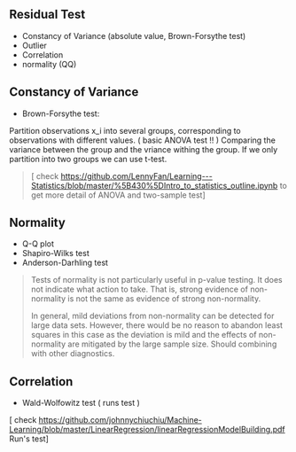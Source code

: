 ## Residual Test
- Constancy of Variance (absolute value, Brown-Forsythe test)
- Outlier 
- Correlation 
- normality (QQ)

## Constancy of Variance
- Brown-Forsythe test:

Partition observations x_i into several groups, corresponding to observations with different values. ( basic ANOVA test !! ) 
Comparing the variance between the group and the vriance withing the group. If we only partition into two groups we can use t-test. 

> [ check https://github.com/LennyFan/Learning---Statistics/blob/master/%5B430%5DIntro_to_statistics_outline.ipynb to get more detail of ANOVA and two-sample test]


## Normality
- Q-Q plot
- Shapiro-Wilks test
- Anderson-Darhling test

> Tests of normality is not particularly useful in p-value testing. It does not indicate what action to take. That is, strong evidence of non-normality is not the same as evidence of strong non-normality.
>
>  In general, mild deviations from non-normality can be detected for large data sets. However, there would be no reason to abandon least squares in this case as the deviation is mild and the effects of non-normality are mitigated by the large sample size. Should combining with other diagnostics.


## Correlation
- Wald-Wolfowitz test ( runs test )

[ check https://github.com/johnnychiuchiu/Machine-Learning/blob/master/LinearRegression/linearRegressionModelBuilding.pdf Run's test]

